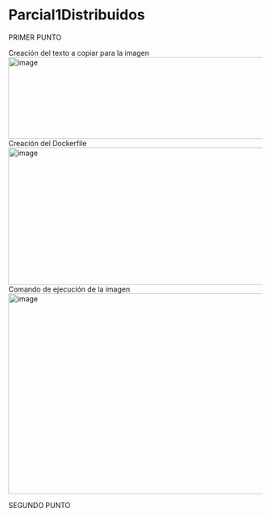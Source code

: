 # Parcial1Distribuidos
PRIMER PUNTO 

Creación del texto a copiar para la imagen 
<img width="765" height="162" alt="image" src="https://github.com/user-attachments/assets/08b092be-fdbd-400d-b572-c79697f7eca0" />
Creación del Dockerfile
<img width="837" height="272" alt="image" src="https://github.com/user-attachments/assets/35634713-6d29-479e-8ed8-e007fd432cdb" />
Comando de ejecución de la imagen 
<img width="826" height="397" alt="image" src="https://github.com/user-attachments/assets/89a0bd45-e9c1-471a-a3ac-ae574f5a26b0" />

SEGUNDO PUNTO

